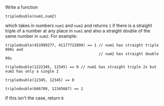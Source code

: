 Write a function

```
tripledouble(num1,num2)
```

which takes in numbers `num1` and `num2` and returns `1` if there is a straight triple of a number at any place in `num1` and also a straight double of the same number in `num2`.
For example:

```
tripledouble(451999277, 41177722899) == 1 // num1 has straight triple 999s and 
                                          // num2 has straight double 99s

tripledouble(1222345, 12345) == 0 // num1 has straight triple 2s but num2 has only a single 2

tripledouble(12345, 12345) == 0

tripledouble(666789, 12345667) == 1
```

If this isn't the case, return `0`